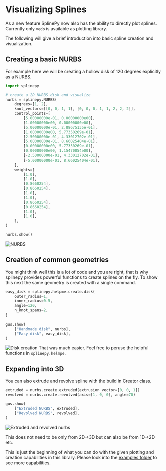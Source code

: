 # Visualizing Splines
As a new feature SplinePy now also has the ability to directly plot splines. Currently only `vedo` is available as plotting library.

The following will give a brief introduction into basic spline creation and visualization.

## Creating a basic NURBS
For example here we will be creating a hollow disk of 120 degrees explicitly as a
NURBS.
```python
import splinepy

# create a 2D NURBS disk and visualize
nurbs = splinepy.NURBS(
    degrees=[1, 2],
    knot_vectors=[[0, 0, 1, 1], [0, 0, 0, 1, 1, 2, 2, 2]],
    control_points=[
        [5.00000000e-01, 0.00000000e00],
        [1.00000000e00, 0.00000000e00],
        [5.00000000e-01, 2.88675135e-01],
        [1.00000000e00, 5.77350269e-01],
        [2.50000000e-01, 4.33012702e-01],
        [5.00000000e-01, 8.66025404e-01],
        [0.00000000e00, 5.77350269e-01],
        [0.00000000e00, 1.15470054e00],
        [-2.50000000e-01, 4.33012702e-01],
        [-5.00000000e-01, 8.66025404e-01],
    ],
    weights=[
        [1.0],
        [1.0],
        [0.8660254],
        [0.8660254],
        [1.0],
        [1.0],
        [0.8660254],
        [0.8660254],
        [1.0],
        [1.0],
    ],
)

nurbs.show()
```
![NURBS](../source/_static/nurbs.png)

## Creation of common geometries

You might think well this is a lot of code and you are right, that is
why splinepy provides powerful functions to create splines on the fly. To show
this next the same geometry is created with a single command.
```python
easy_disk = splinepy.helpme.create.disk(
    outer_radius=1,
    inner_radius=0.5,
    angle=120,
    n_knot_spans=2,
)

gus.show(
    ["Handmade disk", nurbs],
    ["Easy disk", easy_disk],
)
```
![Disk creation](../source/_static/compare_disks.png)
That was much easier. Feel free to peruse the helpful functions in `splinepy.helmpe`.

## Expanding into 3D
You can also extrude and revolve spline with the build in Creator class.

```python
extruded = nurbs.create.extruded(extrusion_vector=[0, 0, 1])
revolved = nurbs.create.revolved(axis=[1, 0, 0], angle=70)

gus.show(
    ["Extruded NURBS", extruded],
    ["Revolved NURBS", revolved],
)
```
![Extruded and revolved nurbs](../source/_static/extrude_revolve.png)

This does not need to be only from 2D->3D but can also be from 1D->2D etc.

This is just the beginning of what you can do with the given plotting and creation capabilities in this library. Please look into the [examples folder](https://github.com/tataratat/splinepy/tree/main/examples) to see more capabilities.
